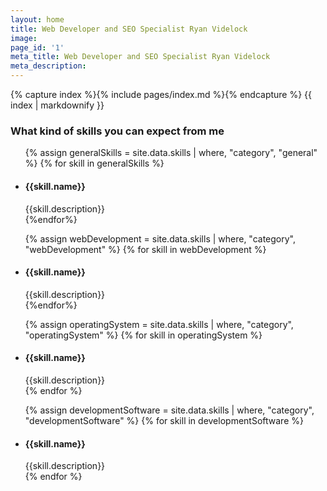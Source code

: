 ```yaml
---
layout: home
title: Web Developer and SEO Specialist Ryan Videlock
image: 
page_id: '1'
meta_title: Web Developer and SEO Specialist Ryan Videlock
meta_description: 
---
```

{% capture index %}{% include pages/index.md %}{% endcapture %}
{{ index | markdownify }}

### What kind of skills you can expect from me
<div class="skills">
    <ul class="general-skills">
{% assign generalSkills = site.data.skills | where, "category", "general"  %}
{% for skill in generalSkills %}
    <li class="general-skill-{{skill.id}} skill">
        <h4 class="skill-title">{{skill.name}}</h4>
        <span class="skill-description"><span>{{skill.description}}</span></span>
    </li>
{%endfor%}
</ul>
    <ul class="webDevelopment-skills">
{% assign webDevelopment = site.data.skills | where, "category", "webDevelopment"  %}
{% for skill in webDevelopment %}
    <li class="webDevelopment-skill-{{skill.id}} skill">
        <h4 class="skill-title">{{skill.name}}</h4>
        <span class="skill-description"><span>{{skill.description}}</span></span>
    </li>
{%endfor%}
</ul>
<ul class="operatingSystem-skills">
{% assign operatingSystem = site.data.skills | where, "category", "operatingSystem"  %}
{% for skill in operatingSystem %}
    <li class="operatingSystem-skill-{{skill.id}} skill">
        <h4 class="skill-title">{{skill.name}}</h4>
        <span class="skill-description"><span>{{skill.description}}</span></span>
    </li>
{% endfor %}
</ul>
<ul class="developmentSoftware-skills">
{% assign developmentSoftware = site.data.skills | where, "category", "developmentSoftware"  %}
{% for skill in developmentSoftware %}
    <li class="developmentSoftware-skill-{{skill.id}} skill">
        <h4 class="skill-title">{{skill.name}}</h4>
        <span class="skill-description"><span>{{skill.description}}</span></span>
    </li>
{% endfor %}
</ul>
</div>
